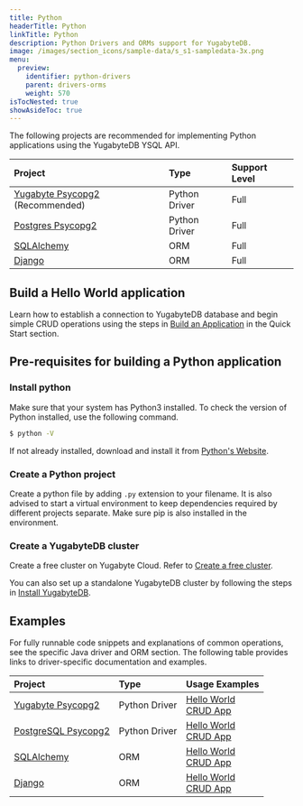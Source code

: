 ```yaml
---
title: Python
headerTitle: Python
linkTitle: Python
description: Python Drivers and ORMs support for YugabyteDB.
image: /images/section_icons/sample-data/s_s1-sampledata-3x.png
menu:
  preview:
    identifier: python-drivers
    parent: drivers-orms
    weight: 570
isTocNested: true
showAsideToc: true
---
```


The following projects are recommended for implementing Python applications using the YugabyteDB YSQL API.

| Project | Type | Support Level |
| :------ | :--- | :------------ |
| [Yugabyte Psycopg2](yugabyte-psycopg2) (Recommended) | Python Driver | Full |
| [Postgres Psycopg2](postgres-psycopg2) | Python Driver | Full |
| [SQLAlchemy](sqlalchemy) | ORM |  Full |
| [Django](django) | ORM |  Full |

## Build a Hello World application

Learn how to establish a connection to YugabyteDB database and begin simple CRUD operations using the steps in [Build an Application](/preview/quick-start/build-apps/python/ysql-psycopg2) in the Quick Start section.

## Pre-requisites for building a Python application

### Install python

Make sure that your system has Python3 installed. To check the version of Python installed, use the following command.

```sh
$ python -V
```

If not already installed, download and install it from [Python's Website](https://www.python.org/downloads/).

### Create a Python project

Create a python file by adding ```.py``` extension to your filename. It is also advised to start a virtual environment to keep dependencies required by different projects separate. Make sure pip is also installed in the environment.

### Create a YugabyteDB cluster

Create a free cluster on Yugabyte Cloud. Refer to [Create a free cluster](/preview/yugabyte-cloud/cloud-quickstart/qs-add/).

You can also set up a standalone YugabyteDB cluster by following the steps in [Install YugabyteDB](/preview/quick-start/install/macos).

## Examples

For fully runnable code snippets and explanations of common operations, see the specific Java driver and ORM section. The following table provides links to driver-specific documentation and examples.

| Project | Type | Usage Examples |
| :------ | :--- | :------------- |
| [Yugabyte Psycopg2](yugabyte-psycopg2) | Python Driver | [Hello World](/preview/quick-start/build-apps/python/ysql-psycopg2/) <br />[CRUD App](yugabyte-psycopg2)
| [PostgreSQL Psycopg2](postgres-psycopg2) | Python Driver | [Hello World](/preview/quick-start/build-apps/python/ysql-psycopg2) <br />[CRUD App](postgres-psycopg2)|
| [SQLAlchemy](sqlalchemy) | ORM |  [Hello World](/preview/quick-start/build-apps/python/ysql-sqlalchemy) <br />[CRUD App](sqlalchemy) |
| [Django](django) | ORM | [Hello World](/preview/quick-start/build-apps/python/ysql-django) <br />[CRUD App](django) |
